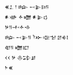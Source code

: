<div class='block'>
<div class='line'>𒌍𒁇 𒁹 𒈗 𒁁𒉌𒅀</div>
<div class='line'>𒀭𒀝 𒅆𒁾 𒀭𒉌𒌓</div>
<div class='line'>𒃻𒀀𒋾𒅆𒈾</div>
<div class='line'>𒈗 𒁁𒉌𒀀 𒇺𒁍𒉘𒈠 𒇻𒄯𒋙</div>
<div class='line'>𒊏𒀀 𒁾𒊬</div>
<div class='line'>𒌋𒌋 𒃻 𒊮𒁉𒋗</div>
<div class='line'>𒈨𒌍</div>
</div>